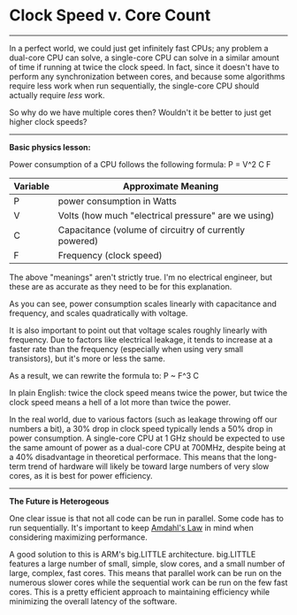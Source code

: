 # Clock Speed v. Core Count

---

In a perfect world, we could just get infinitely fast CPUs; any problem a dual-core CPU can solve, a single-core CPU can solve in a similar amount of time if running at twice the clock speed. In fact, since it doesn't have to perform any synchronization between cores, and because some algorithms require less work when run sequentially, the single-core CPU should actually require *less* work.

So why do we have multiple cores then? Wouldn't it be better to just get higher clock speeds?

---

**Basic physics lesson:**

Power consumption of a CPU follows the following formula: P = V^2 C F

Variable | Approximate Meaning
--|--
P | power consumption in Watts
V | Volts (how much "electrical pressure" are we using)
C | Capacitance (volume of circuitry of currently powered)
F | Frequency (clock speed)

The above "meanings" aren't strictly true. I'm no electrical engineer, but these are as accurate as they need to be for this explanation.

As you can see, power consumption scales linearly with capacitance and frequency, and scales quadratically with voltage.

It is also important to point out that voltage scales roughly linearly with frequency. Due to factors like electrical leakage, it tends to increase at a faster rate than the frequency (especially when using very small transistors), but it's more or less the same.

As a result, we can rewrite the formula to: P ~ F^3 C

In plain English: twice the clock speed means twice the power, but twice the clock speed means a hell of a lot more than twice the power.

In the real world, due to various factors (such as leakage throwing off our numbers a bit), a 30% drop in clock speed typically lends a 50% drop in power consumption. A single-core CPU at 1 GHz should be expected to use the same amount of power as a dual-core CPU at 700MHz, despite being at a 40% disadvantage in theoretical performace. This means that the long-term trend of hardware will likely be toward large numbers of very slow cores, as it is best for power efficiency.

---

**The Future is Heterogeous**

One clear issue is that not all code can be run in parallel. Some code has to run sequentially. It's important to keep [Amdahl's Law]() in mind when considering maximizing performance.

A good solution to this is ARM's big.LITTLE architecture. big.LITTLE features a large number of small, simple, slow cores, and a small number of large, complex, fast cores. This means that parallel work can be run on the numerous slower cores while the sequential work can be run on the few fast cores. This is a pretty efficient approach to maintaining efficiency while minimizing the overall latency of the software.
